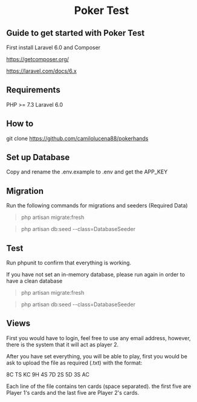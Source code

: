 <h1 align="center">Poker Test</h1>

## Guide to get started with Poker Test

First install Laravel 6.0 and Composer

https://getcomposer.org/

https://laravel.com/docs/6.x

## Requirements

PHP >= 7.3
Laravel 6.0

## How to

git clone https://github.com/camilolucena88/pokerhands

## Set up Database

Copy and rename the .env.example to .env and get the APP_KEY

## Migration

Run the following commands for migrations and seeders (Required Data)
>php artisan migrate:fresh

>php artisan db:seed --class=DatabaseSeeder

## Test

Run phpunit to confirm that everything is working.

If you have not set an in-memory database, please run again in order to have a clean database

 >php artisan migrate:fresh
 
 >php artisan db:seed --class=DatabaseSeeder

## Views

First you would have to login, feel free to use any email address, however, there is the system that it will act as player 2.

After you have set everything, you will be able to play, first you would be ask to upload the file as required (.txt) with the format:

8C TS KC 9H 4S 7D 2S 5D 3S AC

Each line of the file contains ten cards (space separated). the
first five are Player 1's cards and the last five are Player 2's cards.
